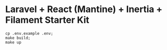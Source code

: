 # Laravel + React (Mantine) + Inertia + Filament Starter Kit


```
cp .env.example .env;
make build;
make up
```

